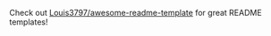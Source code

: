 Check out [Louis3797/awesome-readme-template](https://github.com/Louis3797/awesome-readme-template/) for great README templates!
